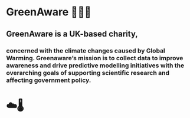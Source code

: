 # GreenAware 🍏💚💚

## GreenAware is a UK-based charity, 

### concerned with the climate changes caused by Global Warming.  Greenaware’s mission is to collect data to improve awareness and drive predictive modelling initiatives with the overarching goals of supporting scientific research and affecting government policy.

# ☁️🌡️

